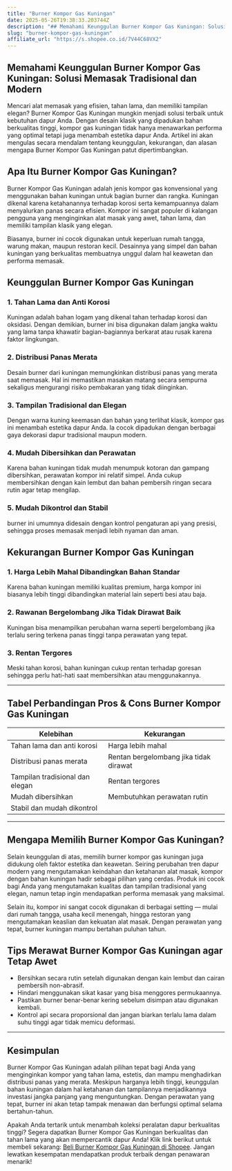 ```yaml
---
title: "Burner Kompor Gas Kuningan"
date: 2025-05-26T19:38:33.203744Z
description: "## Memahami Keunggulan Burner Kompor Gas Kuningan: Solusi Memasak Tradisional dan Modern..."
slug: "burner-kompor-gas-kuningan"
affiliate_url: "https://s.shopee.co.id/7V44C68VX2"
---
```

## Memahami Keunggulan Burner Kompor Gas Kuningan: Solusi Memasak Tradisional dan Modern

Mencari alat memasak yang efisien, tahan lama, dan memiliki tampilan elegan? Burner Kompor Gas Kuningan mungkin menjadi solusi terbaik untuk kebutuhan dapur Anda. Dengan desain klasik yang dipadukan bahan berkualitas tinggi, kompor gas kuningan tidak hanya menawarkan performa yang optimal tetapi juga menambah estetika dapur Anda. Artikel ini akan mengulas secara mendalam tentang keunggulan, kekurangan, dan alasan mengapa Burner Kompor Gas Kuningan patut dipertimbangkan.

## Apa Itu Burner Kompor Gas Kuningan?

Burner Kompor Gas Kuningan adalah jenis kompor gas konvensional yang menggunakan bahan kuningan untuk bagian burner dan rangka. Kuningan dikenal karena ketahanannya terhadap korosi serta kemampuannya dalam menyalurkan panas secara efisien. Kompor ini sangat populer di kalangan pengguna yang menginginkan alat masak yang awet, tahan lama, dan memiliki tampilan klasik yang elegan.

Biasanya, burner ini cocok digunakan untuk keperluan rumah tangga, warung makan, maupun restoran kecil. Desainnya yang simpel dan bahan kuningan yang berkualitas membuatnya unggul dalam hal keawetan dan performa memasak.

## Keunggulan Burner Kompor Gas Kuningan

### 1. Tahan Lama dan Anti Korosi
Kuningan adalah bahan logam yang dikenal tahan terhadap korosi dan oksidasi. Dengan demikian, burner ini bisa digunakan dalam jangka waktu yang lama tanpa khawatir bagian-bagiannya berkarat atau rusak karena faktor lingkungan.

### 2. Distribusi Panas Merata
Desain burner dari kuningan memungkinkan distribusi panas yang merata saat memasak. Hal ini memastikan masakan matang secara sempurna sekaligus mengurangi risiko pembakaran yang tidak diinginkan.

### 3. Tampilan Tradisional dan Elegan
Dengan warna kuning keemasan dan bahan yang terlihat klasik, kompor gas ini menambah estetika dapur Anda. Ia cocok dipadukan dengan berbagai gaya dekorasi dapur tradisional maupun modern.

### 4. Mudah Dibersihkan dan Perawatan
Karena bahan kuningan tidak mudah menumpuk kotoran dan gampang dibersihkan, perawatan kompor ini relatif simpel. Anda cukup membersihkan dengan kain lembut dan bahan pembersih ringan secara rutin agar tetap mengilap.

### 5. Mudah Dikontrol dan Stabil
 burner ini umumnya didesain dengan kontrol pengaturan api yang presisi, sehingga proses memasak menjadi lebih nyaman dan aman.

## Kekurangan Burner Kompor Gas Kuningan

### 1. Harga Lebih Mahal Dibandingkan Bahan Standar
Karena bahan kuningan memiliki kualitas premium, harga kompor ini biasanya lebih tinggi dibandingkan material lain seperti besi atau baja.

### 2. Rawanan Bergelombang Jika Tidak Dirawat Baik
Kuningan bisa menampilkan perubahan warna seperti bergelombang jika terlalu sering terkena panas tinggi tanpa perawatan yang tepat.

### 3. Rentan Tergores
Meski tahan korosi, bahan kuningan cukup rentan terhadap goresan sehingga perlu hati-hati saat membersihkan atau menggunakannya.

---

## Tabel Perbandingan Pros & Cons Burner Kompor Gas Kuningan

| Kelebihan                          | Kekurangan                                |
|-----------------------------------|------------------------------------------|
| Tahan lama dan anti korosi      | Harga lebih mahal                      |
| Distribusi panas merata          | Rentan bergelombang jika tidak dirawat |
| Tampilan tradisional dan elegan | Rentan tergores                         |
| Mudah dibersihkan               | Membutuhkan perawatan rutin           |
| Stabil dan mudah dikontrol     |                                  |

---

## Mengapa Memilih Burner Kompor Gas Kuningan?

Selain keunggulan di atas, memilih burner kompor gas kuningan juga didukung oleh faktor estetika dan keawetan. Seiring perubahan tren dapur modern yang mengutamakan keindahan dan ketahanan alat masak, kompor dengan bahan kuningan hadir sebagai pilihan yang cerdas. Produk ini cocok bagi Anda yang mengutamakan kualitas dan tampilan tradisional yang elegan, namun tetap ingin mendapatkan performa memasak yang maksimal.

Selain itu, kompor ini sangat cocok digunakan di berbagai setting — mulai dari rumah tangga, usaha kecil menengah, hingga restoran yang mengutamakan keaslian dan kekuatan alat masak. Dengan perawatan yang tepat, burner kuningan mampu bertahan puluhan tahun.

## Tips Merawat Burner Kompor Gas Kuningan agar Tetap Awet

- Bersihkan secara rutin setelah digunakan dengan kain lembut dan cairan pembersih non-abrasif.
- Hindari menggunakan sikat kasar yang bisa menggores permukaannya.
- Pastikan burner benar-benar kering sebelum disimpan atau digunakan kembali.
- Kontrol api secara proporsional dan jangan biarkan terlalu lama dalam suhu tinggi agar tidak memicu deformasi.

---

## Kesimpulan

Burner Kompor Gas Kuningan adalah pilihan tepat bagi Anda yang menginginkan kompor yang tahan lama, estetis, dan mampu menghadirkan distribusi panas yang merata. Meskipun harganya lebih tinggi, keunggulan bahan kuningan dalam hal ketahanan dan tampilannya menjadikannya investasi jangka panjang yang menguntungkan. Dengan perawatan yang tepat, burner ini akan tetap tampak menawan dan berfungsi optimal selama bertahun-tahun.

Apakah Anda tertarik untuk menambah koleksi peralatan dapur berkualitas tinggi? Segera dapatkan Burner Kompor Gas Kuningan berkualitas dan tahan lama yang akan mempercantik dapur Anda! Klik link berikut untuk membeli sekarang: [Beli Burner Kompor Gas Kuningan di Shopee](https://s.shopee.co.id/7V44C68VX2). Jangan lewatkan kesempatan mendapatkan produk terbaik dengan penawaran menarik!